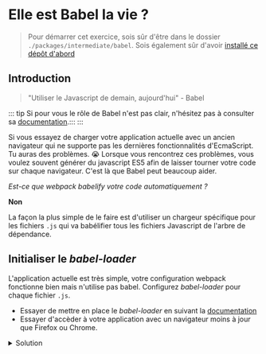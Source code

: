 # Elle est Babel la vie ?

> Pour démarrer cet exercice, sois sûr d'être dans le dossier `./packages/intermediate/babel`.
> Sois également sûr d'avoir [installé ce dépôt d'abord](../README.md#install)

## Introduction

> "Utiliser le Javascript de demain, aujourd'hui" - Babel

::: tip
Si pour vous le rôle de Babel n'est pas clair, n'hésitez pas à consulter sa [documentation](https://babeljs.io/docs/en/index.html).:::
:::

Si vous essayez de charger votre application actuelle avec un ancien navigateur qui ne supporte pas les dernières fonctionnalités d'EcmaScript.
Tu auras des problèmes. :sob:
Lorsque vous rencontrez ces problèmes, vous voulez souvent générer du javascript ES5 afin de laisser tourner votre code sur chaque navigateur.
C'est là que Babel peut beaucoup aider.

_Est-ce que webpack babelify votre code automatiquement ?_

**Non**

La façon la plus simple de le faire est d'utiliser un chargeur spécifique pour les fichiers `.js` qui va babélifier tous les fichiers Javascript de l'arbre de dépendance.

## Initialiser le _babel-loader_

L'application actuelle est très simple, votre configuration webpack fonctionne bien mais n'utilise pas babel.
Configurez _babel-loader_ pour chaque fichier `.js`.

- Essayer de mettre en place le _babel-loader_ en suivant la [documentation](https://github.com/babel/babel-loader)
- Essayer d'accèder à votre application avec un navigateur moins à jour que Firefox ou Chrome.

<details>
<summary>Solution</summary>

```js{29-39}
const path = require("path");
const HtmlWebpackPlugin = require("html-webpack-plugin");

module.exports = {
  entry: "./src/main.js", // The source module of our dependency graph
  output: {
    // Configuration of what we tell webpack to generate (here, a ./dist/main.js file)
    filename: "main.bundle.js",
    path: path.resolve(__dirname, "dist")
  },
  module: {
    rules: [
      {
        test: /\.jpg$/,
        use: [
          {
            loader: "file-loader",
            options: {
              outputPath: "assets",
              publicPath: "dist/assets"
            }
          }
        ]
      },
      {
        test: /\.css$/,
        use: ["style-loader", "css-loader"]
      },
      {
        test: /\.js$/,
        exclude: /node_modules/,
        use: {
          loader: "babel-loader",
          options: {
            presets: ["@babel/preset-env"],
            cacheDirectory: true
          }
        }
      }
    ]
  },
  plugins: [
    new HtmlWebpackPlugin({
      template: "./src/index.html"
    })
  ]
};
```

</details>

